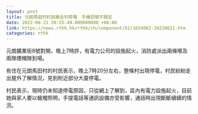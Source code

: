 ```yaml
---
layout: post
title: 元朗馬田村村民稱全村停電　手機訊號不穩定
date: 2022-06-21 20:55:49.000000000 +08:00
link: https://news.rthk.hk/rthk/ch/component/k2/1654062-20220621.htm
categories: rthk
---
```


元朗擴業街8號對開，晚上7時許，有電力公司的設施起火，消防處派出兩條喉及兩隊煙帽隊到場。

有住在元朗馬田村的村民表示，晚上7時20分左右，整條村出現停電，村民紛紛走出屋外了解情況，見到附近部分大廈停電。

村民表示，現時仍未知道停電原因，只從網上了解到，區內有電力設施起火，目前她與家人要以蠟燭照明，手提電話等通訊設備亦受影響，通話時出現斷斷續續的情況。
